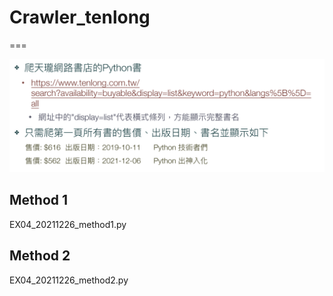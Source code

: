 # Crawler_tenlong
===

![image](https://github.com/xscapex/Crawler_tenlong/blob/main/object.PNG)

Method 1
---

EX04_20211226_method1.py

Method 2
---

EX04_20211226_method2.py
